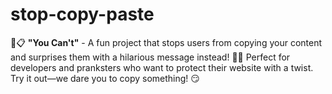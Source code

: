 # stop-copy-paste
🚫📋 **"You Can't"** - A fun project that stops users from copying your content and surprises them with a hilarious message instead! 💩🤣 Perfect for developers and pranksters who want to protect their website with a twist. Try it out—we dare you to copy something! 😏
